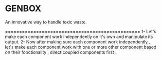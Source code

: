 # GENBOX
An innovative way to handle toxic waste.

================================================
1- Let's make each component work independently on it's own and manipulate its output.
2- Now after making sure each component work independently , let's make each component work with one or more other component based on their fonctionality , direct coupled components first .
